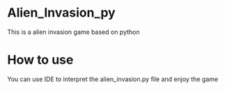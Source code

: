 # Alien_Invasion_py
This is a alien invasion game based on python

# How to use
You can use IDE to interpret the alien_invasion.py file and enjoy the game

